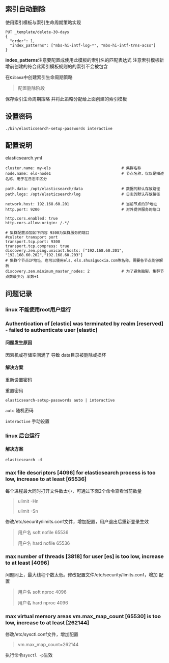 ## 索引自动删除

使用索引模板与索引生命周期策略实现

```http
PUT _template/delete-30-days
{
  "order": 1,
  "index_patterns": ["mbs-hi-intf-log-*", "mbs-hi-intf-trns-acss"]
}
```

**index_patterns**注意要配置成使用此模板的索引名的匹配表达式 注意索引模板新增前创建的符合此索引模板规则的的索引不会被包含

在`Kibana`中创建索引生命周期策略

> 配置删除阶段 

保存索引生命周期策略 并将此策略分配给上面创建的索引模板



## 设置密码

`./bin/elasticsearch-setup-passwords interactive`



## 配置说明

elasticsearch.yml

```
cluster.name: my-els                               # 集群名称
node.name: els-node1                               # 节点名称，仅仅是描述名称，用于在日志中区分

path.data: /opt/elasticsearch/data                 # 数据的默认存放路径
path.logs: /opt/elasticsearch/log                  # 日志的默认存放路径

network.host: 192.168.60.201                       # 当前节点的IP地址
http.port: 9200                                    # 对外提供服务的端口

http.cors.enabled: true
http.cors.allow-origin: /.*/

# 集群配置添加如下内容 9300为集群服务的端口
#culster transport port
transport.tcp.port: 9300
transport.tcp.compress: true
discovery.zen.ping.unicast.hosts: ["192.168.60.201", "192.168.60.202","192.168.60.203"]       
# 集群个节点IP地址，也可以使用els、els.shuaiguoxia.com等名称，需要各节点能够解析
discovery.zen.minimum_master_nodes: 2              # 为了避免脑裂，集群节点数最少为 半数+1
```





## 问题记录

### linux 不能使用root用户运行

### Authentication of [elastic] was terminated by realm [reserved] - failed to authenticate user [elastic]

#### 问题发生原因

 因宕机或存储空间满了 导致 data目录被删除或损坏

#### 解决方案

重新设置密码

重置密码

`elasticsearch-setup-passwords auto | interactive`

 `auto`  随机密码 

`interactive`  手动设置

### linux 后台运行

#### 解决方案

`elasticsearch -d`

### max file descriptors [4096] for elasticsearch process is too low, increase to at least [65536]

每个进程最大同时打开文件数太小，可通过下面2个命令查看当前数量 

> ulimit -Hn
>
> ulimit -Sn

修改/etc/security/limits.conf文件，增加配置，用户退出后重新登录生效 

> 用户名 soft nofile 65536
>
> 用户名 hard nofile 65536

### max number of threads [3818] for user [es] is too low, increase to at least [4096]

问题同上，最大线程个数太低。修改配置文件/etc/security/limits.conf，增加 配置

> 用户名 soft nproc 4096 
>
> 用户名 hard nproc 4096

### max virtual memory areas vm.max_map_count [65530] is too low, increase to at least [262144]

修改/etc/sysctl.conf文件，增加配置

> vm.max_map_count=262144

执行命令`sysctl -p`生效

